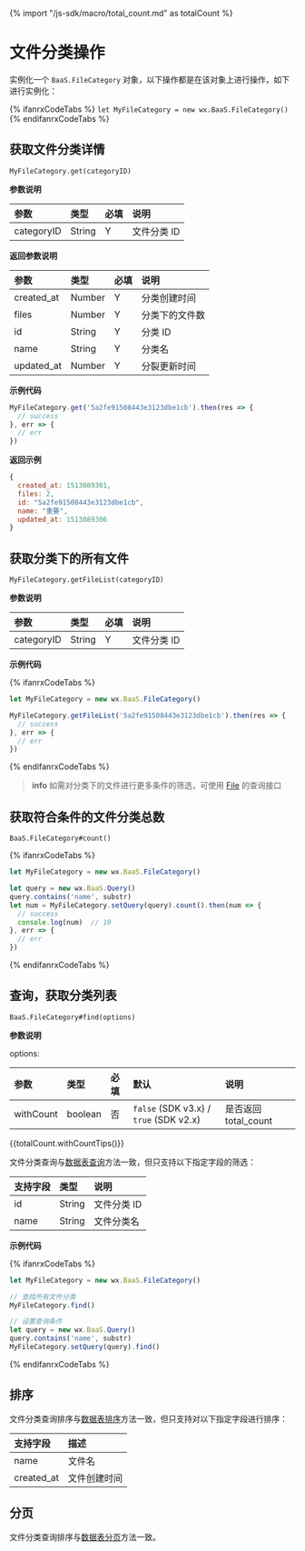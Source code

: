 {% import "/js-sdk/macro/total_count.md" as totalCount %}

# 文件分类操作

实例化一个 `BaaS.FileCategory` 对象，以下操作都是在该对象上进行操作，如下进行实例化：

{% ifanrxCodeTabs %}
`let MyFileCategory = new wx.BaaS.FileCategory()`
{% endifanrxCodeTabs %}

## 获取文件分类详情

`MyFileCategory.get(categoryID)`

**参数说明**

| 参数        | 类型   | 必填 | 说明 |
| :--------- | :----- | :-- | :-- |
| categoryID | String | Y   | 文件分类 ID |

**返回参数说明**

| 参数        | 类型   | 必填 | 说明 |
| :--------- | :----- | :-- | :-- |
| created_at | Number | Y   | 分类创建时间 |
| files      | Number | Y   | 分类下的文件数 |
| id         | String | Y   | 分类 ID |
| name       | String | Y   | 分类名 |
| updated_at | Number | Y   | 分裂更新时间 |

**示例代码**

```js
MyFileCategory.get('5a2fe91508443e3123dbe1cb').then(res => {
  // success
}, err => {
  // err
})
```

**返回示例**

```js
{
  created_at: 1513089301,
  files: 2,
  id: "5a2fe91508443e3123dbe1cb",
  name: "重要",
  updated_at: 1513089306
}
```


## 获取分类下的所有文件

`MyFileCategory.getFileList(categoryID)`

**参数说明**

| 参数        | 类型    | 必填 | 说明 |
| :--------- | :------ | :-- | :-------- |
| categoryID | String  | Y   | 文件分类 ID |

**示例代码**

{% ifanrxCodeTabs %}
```js
let MyFileCategory = new wx.BaaS.FileCategory()

MyFileCategory.getFileList('5a2fe91508443e3123dbe1cb').then(res => {
  // success
}, err => {
  // err
})
```
{% endifanrxCodeTabs %}

> **info**
> 如需对分类下的文件进行更多条件的筛选，可使用 [File](./file.md) 的查询接口

## 获取符合条件的文件分类总数

`BaaS.FileCategory#count()`

{% ifanrxCodeTabs %}
```js
let MyFileCategory = new wx.BaaS.FileCategory()

let query = new wx.BaaS.Query()
query.contains('name', substr)
let num = MyFileCategory.setQuery(query).count().then(num => {
  // success
  console.log(num)  // 10
}, err => {
  // err
})
```
{% endifanrxCodeTabs %}

## 查询，获取分类列表

`BaaS.FileCategory#find(options)`

**参数说明**

options:

| 参数          | 类型    | 必填 | 默认 | 说明 |
| :------------ | :------ | :--- | :--- |:--- |
| withCount     | boolean |  否  | `false` (SDK v3.x) / `true` (SDK v2.x) | 是否返回 total_count |

{{totalCount.withCountTips()}}

文件分类查询与[数据表查询](../schema/query.md)方法一致，但只支持以下指定字段的筛选：

| 支持字段 | 类型   | 说明 |
| :----- | :----- | :-- |
| id     | String | 文件分类 ID |
| name   | String | 文件分类名 |

**示例代码**

{% ifanrxCodeTabs %}
```js
let MyFileCategory = new wx.BaaS.FileCategory()

// 查找所有文件分类
MyFileCategory.find()

// 设置查询条件
let query = new wx.BaaS.Query()
query.contains('name', substr)
MyFileCategory.setQuery(query).find()
```
{% endifanrxCodeTabs %}

## 排序

文件分类查询排序与[数据表排序](../schema/limit-and-order.md)方法一致，但只支持对以下指定字段进行排序：

| 支持字段    | 描述        |
| :--------- | :--------- |
| name       | 文件名      |
| created_at | 文件创建时间 |

## 分页
文件分类查询排序与[数据表分页](../schema/limit-and-order.md)方法一致。
